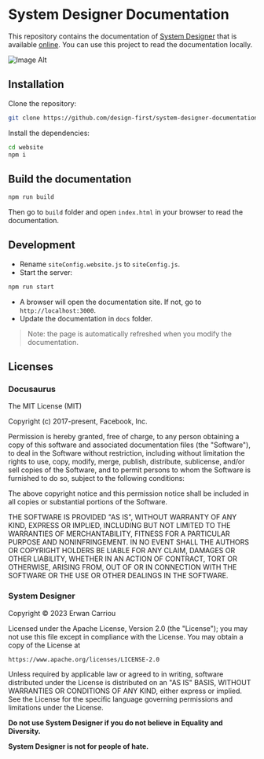 # System Designer Documentation

This repository contains the documentation of [System Designer](https://github.com/design-first/system-designer) that is available [online](https://designfirst.io/systemdesigner/documentation/).
You can use this project to read the documentation locally.

![Image Alt](https://designfirst.io/img/system-designer-documentation.png)

## Installation

Clone the repository:

```sh
git clone https://github.com/design-first/system-designer-documentation.git
```

Install the dependencies:

```sh
cd website
npm i
```

## Build the documentation

```sh
npm run build
```

Then go to `build` folder and open `index.html` in your browser to read the documentation.

## Development

- Rename `siteConfig.website.js` to `siteConfig.js`.
- Start the server:
```sh
npm run start
```
- A browser will open the documentation site. If not, go to `http://localhost:3000`.
- Update the documentation in `docs` folder.

> Note: the page is automatically refreshed when you modify the documentation.

## Licenses

### Docusaurus

The MIT License (MIT)

Copyright (c) 2017-present, Facebook, Inc.

Permission is hereby granted, free of charge, to any person obtaining a copy
of this software and associated documentation files (the "Software"), to deal
in the Software without restriction, including without limitation the rights
to use, copy, modify, merge, publish, distribute, sublicense, and/or sell
copies of the Software, and to permit persons to whom the Software is
furnished to do so, subject to the following conditions:

The above copyright notice and this permission notice shall be included in
all copies or substantial portions of the Software.

THE SOFTWARE IS PROVIDED "AS IS", WITHOUT WARRANTY OF ANY KIND, EXPRESS OR
IMPLIED, INCLUDING BUT NOT LIMITED TO THE WARRANTIES OF MERCHANTABILITY,
FITNESS FOR A PARTICULAR PURPOSE AND NONINFRINGEMENT. IN NO EVENT SHALL THE
AUTHORS OR COPYRIGHT HOLDERS BE LIABLE FOR ANY CLAIM, DAMAGES OR OTHER
LIABILITY, WHETHER IN AN ACTION OF CONTRACT, TORT OR OTHERWISE, ARISING FROM,
OUT OF OR IN CONNECTION WITH THE SOFTWARE OR THE USE OR OTHER DEALINGS IN
THE SOFTWARE.

### System Designer

Copyright © 2023 Erwan Carriou

Licensed under the Apache License, Version 2.0 (the "License");
you may not use this file except in compliance with the License.
You may obtain a copy of the License at

    https://www.apache.org/licenses/LICENSE-2.0

Unless required by applicable law or agreed to in writing, software
distributed under the License is distributed on an "AS IS" BASIS,
WITHOUT WARRANTIES OR CONDITIONS OF ANY KIND, either express or implied.
See the License for the specific language governing permissions and
limitations under the License. 

**Do not use System Designer if you do not believe in Equality and Diversity.**

**System Designer is not for people of hate.**